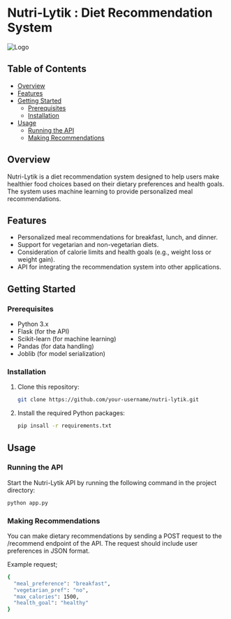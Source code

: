 # Nutri-Lytik : Diet Recommendation System

![Logo](logo.png)

## Table of Contents
- [Overview](#overview)
- [Features](#features)
- [Getting Started](#getting-started)
  - [Prerequisites](#prerequisites)
  - [Installation](#installation)
- [Usage](#usage)
  - [Running the API](#running-the-api)
  - [Making Recommendations](#making-recommendations)

## Overview

Nutri-Lytik is a diet recommendation system designed to help users make healthier food choices based on their dietary preferences and health goals. The system uses machine learning to provide personalized meal recommendations.

## Features

- Personalized meal recommendations for breakfast, lunch, and dinner.
- Support for vegetarian and non-vegetarian diets.
- Consideration of calorie limits and health goals (e.g., weight loss or weight gain).
- API for integrating the recommendation system into other applications.

## Getting Started

### Prerequisites

- Python 3.x
- Flask (for the API)
- Scikit-learn (for machine learning)
- Pandas (for data handling)
- Joblib (for model serialization)

### Installation

1. Clone this repository:
   ```sh
   git clone https://github.com/your-username/nutri-lytik.git

2. Install the required Python packages:
   ```sh
   pip insall -r requirements.txt

## Usage

### Running the API
Start the Nutri-Lytik API by running the following command in the project directory:
```sh
python app.py
```
### Making Recommendations
You can make dietary recommendations by sending a POST request to the /recommend endpoint of the API. The request should include user preferences in JSON format.

Example request;
```sh
{
  "meal_preference": "breakfast",
  "vegetarian_pref": "no",
  "max_calories": 1500,
  "health_goal": "healthy"
}
```
